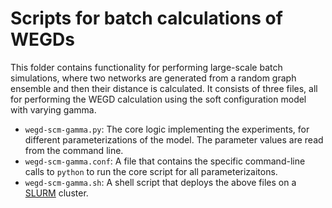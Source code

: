 # Scripts for batch calculations of WEGDs

This folder contains functionality for performing large-scale batch 
simulations, where two networks are generated from a random graph
ensemble and then their distance is calculated. It consists of 
three files, all for performing the WEGD calculation using the 
soft configuration model with varying gamma.

* `wegd-scm-gamma.py`: The core logic implementing the experiments, for 
    different parameterizations of the model. The parameter values
    are read from the command line.
* `wegd-scm-gamma.conf`: A file that contains the specific command-line
   calls to `python` to run the core script for all parameterizaitons.
* `wegd-scm-gamma.sh`: A shell script that deploys the above files 
   on a [SLURM](https://en.wikipedia.org/wiki/Slurm_Workload_Manager)
   cluster.
